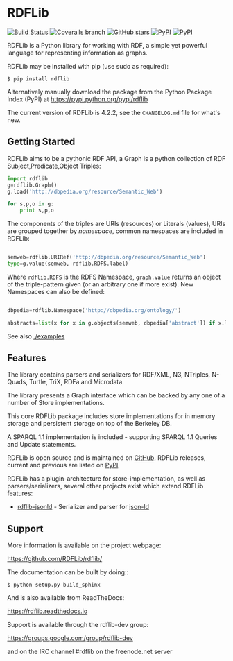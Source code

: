 RDFLib
======
[![Build Status](https://travis-ci.org/RDFLib/rdflib.png?branch=master)](https://travis-ci.org/RDFLib/rdflib)
[![Coveralls branch](https://img.shields.io/coveralls/RDFLib/rdflib/master.svg)](https://coveralls.io/r/RDFLib/rdflib?branch=master)
[![GitHub stars](https://img.shields.io/github/stars/RDFLib/rdflib.svg)](https://github.com/RDFLib/rdflib/stargazers)
[![PyPI](https://img.shields.io/pypi/v/rdflib.svg)](https://pypi.python.org/pypi/rdflib)
[![PyPI](https://img.shields.io/pypi/pyversions/rdflib.svg)](https://pypi.python.org/pypi/rdflib)


RDFLib is a Python library for working with RDF, a simple yet
powerful language for representing information as graphs.

RDFLib may be installed with pip (use sudo as required):

    $ pip install rdflib

Alternatively manually download the package from the Python Package
Index (PyPI) at https://pypi.python.org/pypi/rdflib

The current version of RDFLib is 4.2.2, see the ``CHANGELOG.md``
file for what's new.


Getting Started
---------------

RDFLib aims to be a pythonic RDF API, a Graph is a python collection
of RDF Subject,Predicate,Object Triples:

```python
import rdflib
g=rdflib.Graph()
g.load('http://dbpedia.org/resource/Semantic_Web')

for s,p,o in g:
    print s,p,o
```

The components of the triples are URIs (resources) or Literals
(values), URIs are grouped together by *namespace*, common namespaces are
included in RDFLib:

```python

semweb=rdflib.URIRef('http://dbpedia.org/resource/Semantic_Web')
type=g.value(semweb, rdflib.RDFS.label)
```

Where `rdflib.RDFS` is the RDFS Namespace, `graph.value` returns an
object of the triple-pattern given (or an arbitrary one if more
exist). New Namespaces can also be defined:

```python

dbpedia=rdflib.Namespace('http://dbpedia.org/ontology/')

abstracts=list(x for x in g.objects(semweb, dbpedia['abstract']) if x.language=='en')
```

See also [./examples](./examples)


Features
--------

The library contains parsers and serializers for RDF/XML, N3,
NTriples, N-Quads, Turtle, TriX, RDFa and Microdata.

The library presents a Graph interface which can be backed by
any one of a number of Store implementations.

This core RDFLib package includes store implementations for
in memory storage and persistent storage on top of the Berkeley DB.

A SPARQL 1.1 implementation is included - supporting SPARQL 1.1 Queries and Update statements.

RDFLib is open source and is maintained on [GitHub](https://github.com/RDFLib/rdflib/). RDFLib releases, current and previous
are listed on [PyPI](https://pypi.python.org/pypi/rdflib/)

RDFLib has a plugin-architecture for store-implementation, as well as parsers/serializers, several other projects exist which extend RDFLib features:

 * [rdflib-jsonld](https://github.com/RDFLib/rdflib-jsonld) - Serializer and parser for [json-ld](http://json-ld.org)

Support
-------

More information is available on the project webpage:

https://github.com/RDFLib/rdflib/

The documentation can be built by doing::

    $ python setup.py build_sphinx

And is also available from ReadTheDocs:

https://rdflib.readthedocs.io

Support is available through the rdflib-dev group:

https://groups.google.com/group/rdflib-dev

and on the IRC channel #rdflib on the freenode.net server
